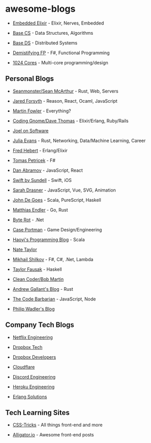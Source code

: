 # awesome-blogs

* [Embedded Elixir](https://embedded-elixir.com/) - Elixir, Nerves, Embedded

* [Base CS](https://medium.com/basecs) - Data Structures, Algorithms
* [Base DS](https://medium.com/baseds) - Distributed Systems

* [Demistifying FP](https://www.demystifyfp.com/) - F#, Functional Programming

* [1024 Cores](http://blog.1024cores.net/) - Multi-core programming/design

## Personal Blogs
* [Seanmonster/Sean McArthur](https://seanmonstar.com/) - Rust, Web, Servers

* [Jared Forsyth](https://jaredforsyth.com/) - Reason, React, Ocaml, JavaScript

* [Martin Fowler](https://martinfowler.com/) - Everything?

* [Coding Gnome/Dave Thomas](https://pragdave.me/blog/) - Elixir/Erlang, Ruby/Rails

* [Joel on Software](https://www.joelonsoftware.com/)

* [Julia Evans](https://jvns.ca/) - Rust, Networking, Data/Machine Learning, Career

* [Fred Hebert](https://ferd.ca/) - Erlang/Elixir

* [Tomas Petricek](http://tomasp.net/blog/) - F#

* [Dan Abramov](https://overreacted.io/) - JavaScript, React

* [Swift by Sundell](https://www.swiftbysundell.com/) - Swift, iOS

* [Sarah Drasner](https://sarahdrasnerdesign.com/writing/) - JavaScript, Vue, SVG, Animation

* [John De Goes](http://degoes.net/) - Scala, PureScript, Haskell

* [Matthias Endler](https://matthias-endler.de/) - Go, Rust

* [Byte Rot](http://byterot.blogspot.com/) - .Net

* [Case Portman](https://www.caseportman.com/) - Game Design/Engineering

* [Haoyi's Programming Blog](http://www.lihaoyi.com/) - Scala

* [Nate Taylor](http://taylonr.com/)

* [Mikhail Shilkov](https://mikhail.io/) - F#, C#, .Net, Lambda

* [Taylor Fausak](https://taylor.fausak.me/) - Haskell

* [Clean Coder/Bob Martin](http://blog.cleancoder.com/)

* [Andrew Gallant's Blog](https://blog.burntsushi.net/) - Rust

* [The Code Barbarian](https://thecodebarbarian.com/) - JavaScript, Node

* [Philip Wadler's Blog](http://wadler.blogspot.com/)

## Company Tech Blogs
* [Netflix Engineering](https://medium.com/netflix-techblog)

* [Dropbox Tech](https://blogs.dropbox.com/tech/)
* [Dropbox Developers](https://blogs.dropbox.com/developers/)

* [Cloudflare](https://blog.cloudflare.com/)

* [Discord Engineering](https://blog.discordapp.com/tagged/engineering)

* [Heroku Engineering](https://blog.heroku.com/engineering)

* [Erlang Solutions](https://www.erlang-solutions.com/blog.html)

## Tech Learning Sites
* [CSS-Tricks](https://css-tricks.com/) - All things front-end and more

* [Alligator.io](https://alligator.io/) - Awesome front-end posts



